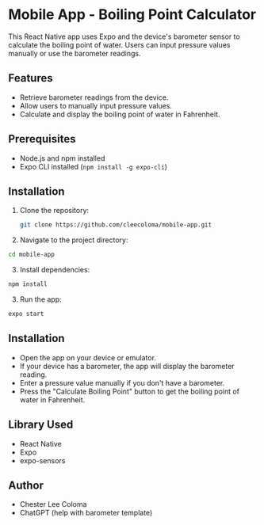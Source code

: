 # Mobile App - Boiling Point Calculator

This React Native app uses Expo and the device's barometer sensor to calculate the boiling point of water. Users can input pressure values manually or use the barometer readings.

## Features

- Retrieve barometer readings from the device.
- Allow users to manually input pressure values.
- Calculate and display the boiling point of water in Fahrenheit.

## Prerequisites

- Node.js and npm installed
- Expo CLI installed (`npm install -g expo-cli`)

## Installation

1. Clone the repository:

   ```bash
   git clone https://github.com/cleecoloma/mobile-app.git
   ```

2. Navigate to the project directory:

  ```bash
  cd mobile-app
  ```

3. Install dependencies:

  ```bash
  npm install
  ```

3. Run the app:

  ```bash
  expo start
  ```

## Installation
- Open the app on your device or emulator.
- If your device has a barometer, the app will display the barometer reading.
- Enter a pressure value manually if you don't have a barometer.
- Press the "Calculate Boiling Point" button to get the boiling point of water in Fahrenheit.

## Library Used
- React Native
- Expo
- expo-sensors

## Author
- Chester Lee Coloma
- ChatGPT (help with barometer template)

